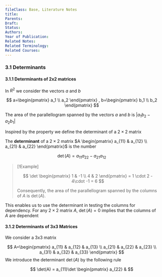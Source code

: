 ```yaml
---
fileClass: Base, Literature Notes
title: 
Parents: 
Draft: 
Status: 
Authors: 
Year of Publication: 
Related Notes: 
Related Terminology: 
Related Courses: 
---
```

### 3.1 Determinants
#### 3.1.1 Determinants of 2x2 matrices
In $R^2$ we consider the vectors $a$ and $b$

$$
a=\begin{pmatrix}
a_1 \\ a_2
\end{pmatrix}
, b=\begin{pmatrix}
b_1 \\ b_2
\end{pmatrix}
$$

The area of the parallellogram spanned by the vectors $a$ and $b$ is $|a_1b_2 - a_2b_1|$

Inspired by the property we define the determinant of a $2\times 2$ matrix

The **determinant** of a $2\times 2$ matrix $A \begin{pmatrix} a_{11} & a_{12} \\ a_{21} & a_{22} \end{pmatrix}$ is the number

$$
\det(A)=a_{11}a_{22} - a_{21}a_{12}
$$

>[!Example]
>
>$$
>\det
>\begin{pmatrix}
>1 & -1 \\
>4 & 2
>\end{pmatrix} = 1 \cdot 2 - 4\cdot -1 = 6
>$$
>
>Consequently, the area of the parallellogram spanned by the columns of $A$ is $\det(A)$. 

This enables us to use the determinant in testing the columns for dependency. For any $2\times 2$ matrix $A$, $\det(A)=0$ implies that the columns of $A$ are dependent

#### 3.1.2 Determinants of 3x3 Matrices
We consider a 3x3 matrix

$$
A=\begin{pmatrix}
a_{11} & a_{12} & a_{13} \\
a_{21} & a_{22} & a_{23} \\
a_{31} & a_{32} & a_{33}
\end{pmatrix}
$$
We introduce the determinant $\det(A)$ by the following rule

$$
\det(A) = a_{11}\det
\begin{pmatrix}
a_{22} &
$$
